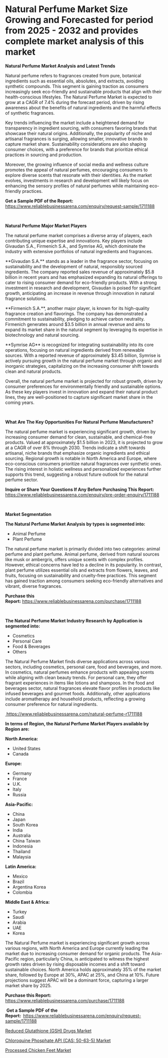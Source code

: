 <p><h1>Natural Perfume Market Size Growing and Forecasted for period from 2025 - 2032 and provides complete market analysis of this market</h1></p><p><strong>Natural Perfume Market Analysis and Latest Trends</strong></p>
<p><p>Natural perfume refers to fragrances created from pure, botanical ingredients such as essential oils, absolutes, and extracts, avoiding synthetic compounds. This segment is gaining traction as consumers increasingly seek eco-friendly and sustainable products that align with their health-conscious lifestyles. The Natural Perfume Market is expected to grow at a CAGR of 7.4% during the forecast period, driven by rising awareness about the benefits of natural ingredients and the harmful effects of synthetic fragrances.</p><p>Key trends influencing the market include a heightened demand for transparency in ingredient sourcing, with consumers favoring brands that showcase their natural origins. Additionally, the popularity of niche and artisanal fragrances is surging, allowing smaller, innovative brands to capture market share. Sustainability considerations are also shaping consumer choices, with a preference for brands that prioritize ethical practices in sourcing and production.</p><p>Moreover, the growing influence of social media and wellness culture promotes the appeal of natural perfumes, encouraging consumers to explore diverse scents that resonate with their identities. As the market evolves, investments in research and development will likely focus on enhancing the sensory profiles of natural perfumes while maintaining eco-friendly practices.</p></p>
<p><strong>Get a Sample PDF of the Report:&nbsp;</strong> <a href="https://www.reliablebusinessarena.com/enquiry/request-sample/1711188?utm_campaign=2137&utm_medium=2&utm_source=Github&utm_content=ia&utm_term=27032025&utm_id=natural-perfume">https://www.reliablebusinessarena.com/enquiry/request-sample/1711188</a></p>
<p>&nbsp;</p>
<p><strong>Natural Perfume Major Market Players</strong></p>
<p><p>The natural perfume market comprises a diverse array of players, each contributing unique expertise and innovations. Key players include Givaudan S.A., Firmenich S.A., and Symrise AG, which dominate the industry with extensive portfolios of natural ingredients and fragrances.</p><p>**Givaudan S.A.** stands as a leader in the fragrance sector, focusing on sustainability and the development of natural, responsibly sourced ingredients. The company reported sales revenue of approximately $5.8 billion in recent years and has emphasized expanding its natural offerings to cater to rising consumer demand for eco-friendly products. With a strong investment in research and development, Givaudan is poised for significant growth, anticipating an increase in revenue through innovation in natural fragrance solutions.</p><p>**Firmenich S.A.**, another major player, is known for its high-quality fragrance creation and flavorings. The company has demonstrated a commitment to sustainability, pledging to achieve carbon neutrality. Firmenich generates around $3.5 billion in annual revenue and aims to expand its market share in the natural segment by leveraging its expertise in biotechnology and natural sourcing.</p><p>**Symrise AG** is recognized for integrating sustainability into its core operations, focusing on natural ingredients derived from renewable sources. With a reported revenue of approximately $3.45 billion, Symrise is actively pursuing growth in the natural perfume market through organic and inorganic strategies, capitalizing on the increasing consumer shift towards clean and natural products.</p><p>Overall, the natural perfume market is projected for robust growth, driven by consumer preferences for environmentally friendly and sustainable options. As these key players invest in innovation and expand their natural product lines, they are well-positioned to capture significant market share in the coming years.</p></p>
<p>&nbsp;</p>
<p><strong>What Are The Key Opportunities For Natural Perfume Manufacturers?</strong></p>
<p><p>The natural perfume market is experiencing significant growth, driven by increasing consumer demand for clean, sustainable, and chemical-free products. Valued at approximately $1.5 billion in 2023, it is projected to grow at a CAGR of over 8% through 2030. Trends indicate a shift towards artisanal, niche brands that emphasize organic ingredients and ethical sourcing. Regional growth is notable in North America and Europe, where eco-conscious consumers prioritize natural fragrances over synthetic ones. The rising interest in holistic wellness and personalized experiences further supports this trend, suggesting a robust future outlook for the natural perfume sector.</p></p>
<p><strong>Inquire or Share Your Questions If Any Before Purchasing This Report:</strong> <a href="https://www.reliablebusinessarena.com/enquiry/pre-order-enquiry/1711188?utm_campaign=2137&utm_medium=2&utm_source=Github&utm_content=ia&utm_term=27032025&utm_id=natural-perfume">https://www.reliablebusinessarena.com/enquiry/pre-order-enquiry/1711188</a></p>
<p>&nbsp;</p>
<p><strong>Market Segmentation</strong></p>
<p><strong>The Natural Perfume Market Analysis by types is segmented into:</strong></p>
<p><ul><li>Animal Perfume</li><li>Plant Perfume</li></ul></p>
<p><p>The natural perfume market is primarily divided into two categories: animal perfume and plant perfume. Animal perfume, derived from natural sources like musk or ambergris, offers unique scents with complex profiles. However, ethical concerns have led to a decline in its popularity. In contrast, plant perfume utilizes essential oils and extracts from flowers, leaves, and fruits, focusing on sustainability and cruelty-free practices. This segment has gained traction among consumers seeking eco-friendly alternatives and vibrant, diverse fragrances.</p></p>
<p><strong>Purchase this Report:&nbsp;</strong><a href="https://www.reliablebusinessarena.com/purchase/1711188?utm_campaign=2137&utm_medium=2&utm_source=Github&utm_content=ia&utm_term=27032025&utm_id=natural-perfume">https://www.reliablebusinessarena.com/purchase/1711188</a></p>
<p>&nbsp;</p>
<p><strong>The Natural Perfume Market Industry Research by Application is segmented into:</strong></p>
<p><ul><li>Cosmetics</li><li>Personal Care</li><li>Food & Beverages</li><li>Others</li></ul></p>
<p><p>The Natural Perfume Market finds diverse applications across various sectors, including cosmetics, personal care, food and beverages, and more. In cosmetics, natural perfumes enhance products with appealing scents while aligning with clean beauty trends. For personal care, they offer fragrant experiences in items like lotions and shampoos. In the food and beverages sector, natural fragrances elevate flavor profiles in products like infused beverages and gourmet foods. Additionally, other applications include aromatherapy and household products, reflecting a growing consumer preference for natural ingredients.</p></p>
<p><a href="https://www.reliablebusinessarena.com/natural-perfume-r1711188?utm_campaign=2137&utm_medium=2&utm_source=Github&utm_content=ia&utm_term=27032025&utm_id=natural-perfume">&nbsp;https://www.reliablebusinessarena.com/natural-perfume-r1711188</a></p>
<p><strong>In terms of Region, the Natural Perfume Market Players available by Region are:</strong></p>
<p>
    <p> <strong> North America: </strong>
        <ul>
            <li>United States</li>
            <li>Canada</li>
        </ul>
        </p> 
    <p> <strong> Europe: </strong>
        <ul>
            <li>Germany</li>
            <li>France</li>
            <li>U.K.</li>
            <li>Italy</li>
            <li>Russia</li>
        </ul>
        </p> 
    <p> <strong> Asia-Pacific: </strong>
        <ul>
            <li>China</li>
            <li>Japan</li>
            <li>South Korea</li>
            <li>India</li>
            <li>Australia</li>
            <li>China Taiwan</li>
            <li>Indonesia</li>
            <li>Thailand</li>
            <li>Malaysia</li>
        </ul>
        </p> 
    <p> <strong> Latin America: </strong>
        <ul>
            <li>Mexico</li>
            <li>Brazil</li>
            <li>Argentina Korea</li>
            <li>Colombia</li>
        </ul>
        </p> 
    <p> <strong> Middle East & Africa: </strong>
        <ul>
            <li>Turkey</li>
            <li>Saudi</li>
            <li>Arabia</li>
            <li>UAE</li>
            <li>Korea</li>
        </ul>
    </p>
    </p>
<p><p>The Natural Perfume market is experiencing significant growth across various regions, with North America and Europe currently leading the market due to increasing consumer demand for organic products. The Asia-Pacific region, particularly China, is anticipated to witness the highest growth rates driven by rising disposable incomes and a shift toward sustainable choices. North America holds approximately 35% of the market share, followed by Europe at 30%, APAC at 25%, and China at 10%. Future projections suggest APAC will be a dominant force, capturing a larger market share by 2025.</p></p>
<p><strong>Purchase this Report: </strong><a href="https://www.reliablebusinessarena.com/purchase/1711188?utm_campaign=2137&utm_medium=2&utm_source=Github&utm_content=ia&utm_term=27032025&utm_id=natural-perfume">https://www.reliablebusinessarena.com/purchase/1711188</a></p>
<p>&nbsp;<strong>Get a Sample PDF of the Report:&nbsp;&nbsp;</strong><a href="https://www.reliablebusinessarena.com/enquiry/request-sample/1711188?utm_campaign=2137&utm_medium=2&utm_source=Github&utm_content=ia&utm_term=27032025&utm_id=natural-perfume">https://www.reliablebusinessarena.com/enquiry/request-sample/1711188</a></p>
<p><strong></strong></p>
<p><p><a href="https://github.com/puttslukis59/Market-Research-Report-List-1/blob/main/reduced-glutathione-gsh-drugs-market.md?utm_campaign=2137&utm_medium=2&utm_source=Github&utm_content=ia&utm_term=27032025&utm_id=natural-perfume">Reduced Glutathione (GSH) Drugs Market</a></p><p><a href="https://github.com/furnoirons9e/Market-Research-Report-List-1/blob/main/chloroquine-phosphate-api-cas-50-63-5-market.md?utm_campaign=2137&utm_medium=2&utm_source=Github&utm_content=ia&utm_term=27032025&utm_id=natural-perfume">Chloroquine Phosphate API (CAS: 50-63-5) Market</a></p><p><a href="https://github.com/laverkyllozc/Market-Research-Report-List-1/blob/main/processed-chicken-feet-market.md?utm_campaign=2137&utm_medium=2&utm_source=Github&utm_content=ia&utm_term=27032025&utm_id=natural-perfume">Processed Chicken Feet Market</a></p></p>